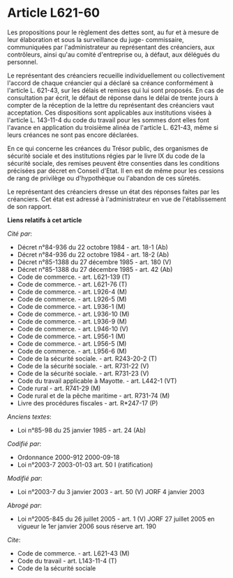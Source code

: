 # Article L621-60

Les propositions pour le règlement des dettes sont, au fur et à mesure de leur élaboration et sous la surveillance du juge-
commissaire, communiquées par l'administrateur au représentant des créanciers, aux contrôleurs, ainsi qu'au comité
d'entreprise ou, à défaut, aux délégués du personnel.

Le représentant des créanciers recueille individuellement ou collectivement l'accord de chaque créancier qui a déclaré sa
créance conformément à l'article L. 621-43, sur les délais et remises qui lui sont proposés. En cas de consultation par
écrit, le défaut de réponse dans le délai de trente jours à compter de la réception de la lettre du représentant des
créanciers vaut acceptation. Ces dispositions sont applicables aux institutions visées à l'article L. 143-11-4 du code du
travail pour les sommes dont elles font l'avance en application du troisième alinéa de l'article L. 621-43, même si leurs
créances ne sont pas encore déclarées.

En ce qui concerne les créances du Trésor public, des organismes de sécurité sociale et des institutions régies par le livre
IX du code de la sécurité sociale, des remises peuvent être consenties dans les conditions précisées par décret en Conseil
d'Etat. Il en est de même pour les cessions de rang de privilège ou d'hypothèque ou l'abandon de ces sûretés.

Le représentant des créanciers dresse un état des réponses faites par les créanciers. Cet état est adressé à l'administrateur
en vue de l'établissement de son rapport.

**Liens relatifs à cet article**

_Cité par_:

  - Décret n°84-936 du 22 octobre 1984 - art. 18-1 (Ab)
  - Décret n°84-936 du 22 octobre 1984 - art. 18-2 (Ab)
  - Décret n°85-1388 du 27 décembre 1985 - art. 180 (V)
  - Décret n°85-1388 du 27 décembre 1985 - art. 42 (Ab)
  - Code de commerce. - art. L621-139 (T)
  - Code de commerce. - art. L621-76 (T)
  - Code de commerce. - art. L926-4 (M)
  - Code de commerce. - art. L926-5 (M)
  - Code de commerce. - art. L936-1 (M)
  - Code de commerce. - art. L936-10 (M)
  - Code de commerce. - art. L936-9 (M)
  - Code de commerce. - art. L946-10 (V)
  - Code de commerce. - art. L956-1 (M)
  - Code de commerce. - art. L956-5 (M)
  - Code de commerce. - art. L956-6 (M)
  - Code de la sécurité sociale. - art. R243-20-2 (T)
  - Code de la sécurité sociale. - art. R731-22 (V)
  - Code de la sécurité sociale. - art. R731-23 (V)
  - Code du travail applicable à Mayotte. - art. L442-1 (VT)
  - Code rural - art. R741-29 (M)
  - Code rural et de la pêche maritime - art. R731-74 (M)
  - Livre des procédures fiscales - art. R*247-17 (P)

_Anciens textes_:

  - Loi n°85-98 du 25 janvier 1985 - art. 24 (Ab)

_Codifié par_:

  - Ordonnance 2000-912 2000-09-18
  - Loi n°2003-7 2003-01-03 art. 50 I (ratification)

_Modifié par_:

  - Loi n°2003-7 du 3 janvier 2003 - art. 50 (V) JORF 4 janvier 2003

_Abrogé par_:

  - Loi n°2005-845 du 26 juillet 2005 - art. 1 (V) JORF 27 juillet 2005 en vigueur le 1er janvier 2006 sous réserve art. 190

_Cite_:

  - Code de commerce. - art. L621-43 (M)
  - Code du travail - art. L143-11-4 (T)
  - Code de la sécurité sociale
